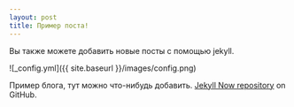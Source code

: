 ```yaml
---
layout: post
title: Пример поста!
---
```


Вы также можете добавить новые посты с помощью jekyll.

![_config.yml]({{ site.baseurl }}/images/config.png)

Пример блога, тут можно что-нибудь добавить. [Jekyll Now repository](https://github.com/barryclark/jekyll-now) on GitHub.
